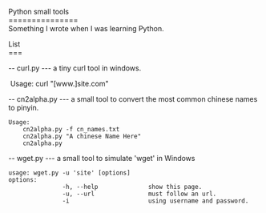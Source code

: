 Python small tools <br>===============<br>Something I wrote when I was learning Python.

List<br>===

-- curl.py --- a tiny curl tool in windows.

​	Usage: curl "[www.]site.com"

-- cn2alpha.py --- a small tool to convert the most common chinese names to pinyin.

```shell
Usage: 
	cn2alpha.py -f cn_names.txt
	cn2alpha.py "A chinese Name Here"
	cn2alpha.py
```



-- wget.py --- a small tool to simulate 'wget' in Windows

```shell
usage: wget.py -u 'site' [options]
options:
               -h, --help              show this page.
               -u, --url               must follow an url.
               -i                      using username and password.
```
